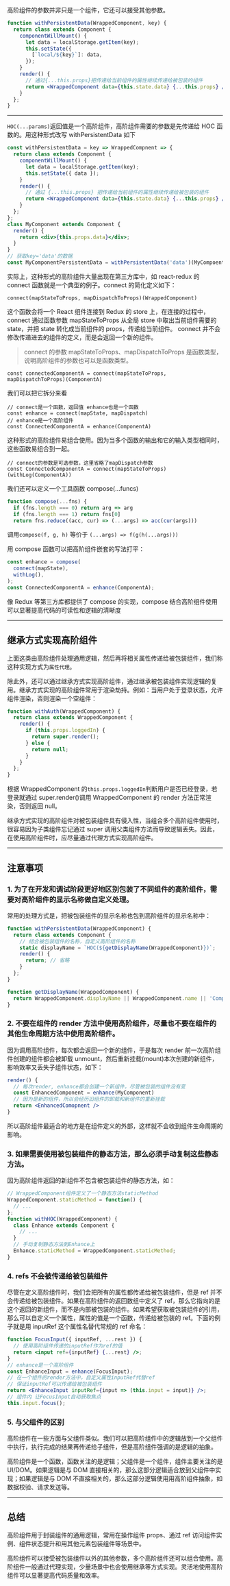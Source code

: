 高阶组件的参数并非只是一个组件，它还可以接受其他参数。

```jsx
function withPersistentData(WrappedComponent, key) {
  return class extends Component {
    componentWillMount() {
      let data = localStorage.getItem(key);
      this.setState({
        [`local/${key}`]: data,
      });
    }
    render() {
      // 通过{...this.props}把传递给当前组件的属性继续传递给被包装的组件
      return <WrappedComponent data={this.state.data} {...this.props} />;
    }
  };
}
```

---

`HOC(...params)`返回值是一个高阶组件，高阶组件需要的参数是先传递给 HOC 函数的。用这种形式改写 withPersistentData 如下

```jsx
const withPersistentData = key => WrappedCompnent => {
  return class extends Component {
    componentWillMount() {
      let data = localStorage.getItem(key);
      this.setState({ data });
    }
    render() {
      // 通过 {...this.props} 把传递给当前组件的属性继续传递给被包装的组件
      return <WrappedComponent data={this.state.data} {...this.props} />;
    }
  };
};
class MyComponent extends Component {
  render() {
    return <div>{this.props.data}</div>;
  }
}
// 获取key='data'的数据
const MyComponentPersistentData = withPersistentData('data')(MyCompoent);
```

实际上，这种形式的高阶组件大量出现在第三方库中，如 react-redux 的 connect 函数就是一个典型的例子。connect 的简化定义如下：

    connect(mapStateToProps, mapDispatchToProps)(WrappedComponent)

这个函数会将一个 React 组件连接到 Redux 的 store 上，在连接的过程中，connect 通过函数参数 mapStateToProps 从全局 store 中取出当前组件需要的 state，并把 state 转化成当前组件的 props，传递给当前组件。 connect 并不会修改传递进去的组件的定义，而是会返回一个新的组件。

> connect 的参数 mapStateToProps、mapDispatchToProps 是函数类型，说明高阶组件的参数也可以是函数类型。

    const connectedComponentA = connect(mapStateToProps, mapDispatchToProps)(ComponentA)

我们可以把它拆分来看

    // connect是一个函数，返回值 enhance也是一个函数
    const enhance = connect(mapState, mapDispatch)
    // enhance是一个高阶组件
    const ConnectedComponentA = enhance(ComponentA)

这种形式的高阶组件易组合使用。因为当多个函数的输出和它的输入类型相同时，这些函数易组合到一起。

    // connect的参数是可选参数，这里省略了mapDispatch参数
    const ConnectedComponentA = connect(mapStateToProps)(withLog(ComponentA))

我们还可以定义一个工具函数 compose(...funcs)

```js
function compose(...fns) {
  if (fns.length === 0) return arg => arg
  if (fns.length === 1) return fns[0]
  return fns.reduce((acc, cur) => (...args) => acc(cur(args)))
```

调用`compose(f, g, h)` 等价于 `(...args) => f(g(h(...args)))`

用 compose 函数可以把高阶组件嵌套的写法打平：

```js
const enhance = compose(
  connect(mapState),
  withLog(),
);
const ConnectedComponentA = enhance(ComponentA);
```

像 Redux 等第三方库都提供了 compose 的实现，compose 结合高阶组件使用可以显著提高代码的可读性和逻辑的清晰度

---

## 继承方式实现高阶组件

上面这类由高阶组件处理通用逻辑，然后再将相关属性传递给被包装组件，我们称这种实现方式为`属性代理`。

除此外，还可以通过继承方式实现高阶组件，通过继承被包装组件实现逻辑的复用。继承方式实现的高阶组件常用于渲染劫持。例如：当用户处于登录状态，允许组件渲染，否则渲染一个空组件：

```jsx
function withAuth(WrappedComponent) {
  return class extends WrappedComponent {
    render() {
      if (this.props.loggedIn) {
        return super.render();
      } else {
        return null;
      }
    }
  };
}
```

根据 WrappedComponent 的`this.props.loggedIn`判断用户是否已经登录，若登录就通过 super.render()调用 WrappedComponent 的 render 方法正常渲染，否则返回 null。

继承方式实现的高阶组件对被包装组件具有侵入性，当组合多个高阶组件使用时，很容易因为子类组件忘记通过 super 调用父类组件方法而导致逻辑丢失。因此，在使用高阶组件时，应尽量通过代理方式实现高阶组件。

---

## 注意事项

### 1. 为了在开发和调试阶段更好地区别包装了不同组件的高阶组件，需要对高阶组件的显示名称做自定义处理。

常用的处理方式是，把被包装组件的显示名称也包到高阶组件的显示名称中：

```jsx
function withPersistentData(WrappedComponent) {
  return class extends Component {
    // 结合被包装组件的名称，自定义高阶组件的名称
    static displayName = `HOC(${getDisplayName(WrappedComponent)})`;
    render() {
      return; // 省略
    }
  };
}

function getDisplayName(WrappedComponent) {
  return WrappedComponent.displayName || WrappedComponent.name || 'Component';
}
```

### 2. 不要在组件的 render 方法中使用高阶组件，尽量也不要在组件的其他生命周期方法中使用高阶组件。

因为调用高阶组件，每次都会返回一个新的组件，于是每次 render 前一次高阶组件创建的组件都会被卸载 unmount，然后重新挂载(mount)本次创建的新组件，影响效率又丢失子组件状态，如下：

```jsx
render() {
  // 每次render, enhance都会创建一个新组件，尽管被包装的组件没有变
  const EnhancedComponent = enhance(MyComponent)
  // 因为是新的组件，所以会经历旧组件的卸载和新组件的重新挂载
  return <EnhancedComopnent />
}
```

所以高阶组件最适合的地方是在组件定义的外部，这样就不会收到组件生命周期的影响。

### 3. 如果需要使用被包装组件的静态方法，那么必须手动复制这些静态方法。

因为高阶组件返回的新组件不包含被包装组件的静态方法，如：

```jsx
// WrappedComponent组件定义了一个静态方法staticMethod
WrappedComponent.staticMethod = function() {
  // ...
};
function withHOC(WrappedComponent) {
  class Enhance extends Component {
    // ...
  }
  // 手动复制静态方法到Enhance上
  Enhance.staticMethod = WrappedComponent.staticMethod;
}
```

### 4. refs 不会被传递给被包装组件

尽管在定义高阶组件时，我们会把所有的属性都传递给被包装组件，但是 ref 并不会传递给被包装组件。如果在高阶组件的返回数组中定义了 ref，那么它指向的是这个返回的新组件，而不是内部被包装的组件。如果希望获取被包装组件的引用，那么可以自定义一个属性，属性的值是一个函数，传递给被包装的 ref。下面的例子就是用 inputRef 这个属性名替代常规的 ref 命名：

```jsx
function FocusInput({ inputRef, ...rest }) {
  // 使用高阶组件传递的inputRef作为ref的值
  return <input ref={inputRef} {...rest} />;
}
// enhance是一个高阶组件
const EnhanceInput = enhance(FocusInput);
// 在一个组件的render方法中，自定义属性inputRef代替ref
// 保证inputRef可以传递给被包装组件
return <EnhanceInput inputRef={input => (this.input = input)} />;
// 组件内 让FocusInput自动获取焦点
this.input.focus();
```

### 5. 与父组件的区别

高阶组件在一些方面与父组件类似。我们可以把高阶组件中的逻辑放到一个父组件中执行，执行完成的结果再传递给子组件，但是高阶组件强调的是逻辑的抽象。

高阶组件是一个函数，函数关注的是逻辑；父组件是一个组件，组件主要关注的是 UI/DOM。如果逻辑是与 DOM 直接相关的，那么这部分逻辑适合放到父组件中实现；如果逻辑是与 DOM 不直接相关的，那么这部分逻辑使用用高阶组件抽象，如数据校验、请求发送等。

---

## 总结

高阶组件用于封装组件的通用逻辑，常用在操作组件 props、通过 ref 访问组件实例、组件状态提升和用其他元素包装组件等场景中。

高阶组件可以接受被包装组件以外的其他参数，多个高阶组件还可以组合使用。高阶组件一般通过代理实现，少量场景中也会使用继承等方式实现。灵活地使用高阶组件可以显著提高代码质量和效率。
